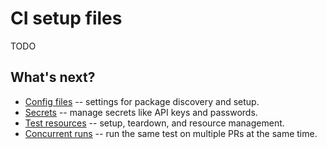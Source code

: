 # CI setup files

TODO

## What's next?

- [Config files](config-files.md) -- settings for package discovery and setup.
- [Secrets](secrets.md) -- manage secrets like API keys and passwords.
- [Test resources](test-resources.md) -- setup, teardown, and resource management.
- [Concurrent runs](concurrent-runs.md) -- run the same test on multiple PRs at the same time.
